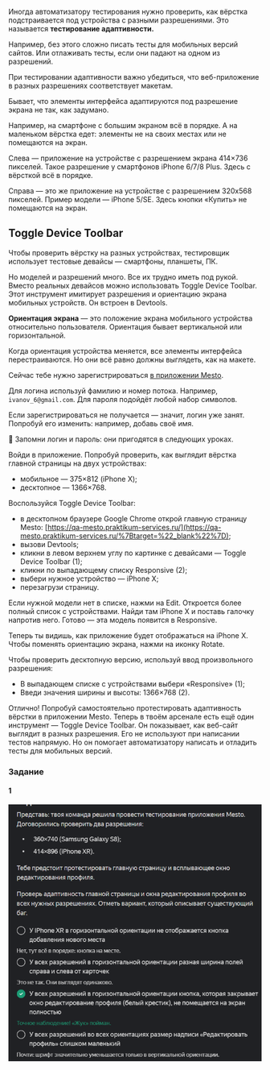 Иногда автоматизатору тестирования нужно проверить, как вёрстка подстраивается под устройства с разными разрешениями. Это называется **тестирование адаптивности.**

Например, без этого сложно писать тесты для мобильных версий сайтов. Или отлаживать тесты, если они падают на одном из разрешений.

При тестировании адаптивности важно убедиться, что веб-приложение в разных разрешениях соответствует макетам.


Бывает, что элементы интерфейса адаптируются под разрешение экрана не так, как задумано.

Например, на смартфоне с большим экраном всё в порядке. А на маленьком вёрстка едет: элементы не на своих местах или не помещаются на экран.

Слева — приложение на устройстве с разрешением экрана 414×736 пикселей. Такое разрешение у смартфонов iPhone 6/7/8 Plus. Здесь с вёрсткой всё в порядке.

Справа — это же приложение на устройстве с разрешением 320x568 пикселей. Пример модели — iPhone 5/SE. Здесь кнопки «Купить» не помещаются на экран.


## Toggle Device Toolbar

Чтобы проверить вёрстку на разных устройствах, тестировщик использует тестовые девайсы — смартфоны, планшеты, ПК.

Но моделей и разрешений много. Все их трудно иметь под рукой. Вместо реальных девайсов можно использовать Toggle Device Toolbar. Этот инструмент имитирует разрешения и ориентацию экрана мобильных устройств. Он встроен в Devtools.

**Ориентация экрана** — это положение экрана мобильного устройства относительно пользователя. Ориентация бывает вертикальной или горизонтальной.

Когда ориентация устройства меняется, все элементы интерфейса перестраиваются. Но они всё равно должны выглядеть, как на макете.


Сейчас тебе нужно зарегистрироваться [в приложении Mesto](https://qa-mesto.praktikum-services.ru/signin).

Для логина используй фамилию и номер потока. Например, `ivanov_6@gmail.com`. Для пароля подойдёт любой набор символов.

Если зарегистрироваться не получается — значит, логин уже занят. Попробуй его изменить: например, добавь своё имя.

📌 Запомни логин и пароль: они пригодятся в следующих уроках.


Войди в приложение. Попробуй проверить, как выглядит вёрстка главной страницы на двух устройствах:

- мобильное — 375×812 (iPhone X);
- десктопное — 1366×768.

Воспользуйся Toggle Device Toolbar:

- в десктопном браузере Google Chrome открой главную страницу Mesto: [https://qa-mesto.praktikum-services.ru/](https://qa-mesto.praktikum-services.ru/%7Btarget=%22_blank%22%7D);
- вызови Devtools;
- кликни в левом верхнем углу по картинке с девайсами — Toggle Device Toolbar (1);
- кликни по выпадающему списку Responsive (2);
- выбери нужное устройство — iPhone X;
- перезагрузи страницу.

Если нужной модели нет в списке, нажми на Edit. Откроется более полный список с устройствами. Найди там iPhone X и поставь галочку напротив него. Готово — эта модель появится в Responsive.

Теперь ты видишь, как приложение будет отображаться на iPhone X. Чтобы поменять ориентацию экрана, нажми на иконку Rotate.


Чтобы проверить десктопную версию, используй ввод произвольного разрешения:

- В выпадающем списке с устройствами выбери «Responsive» (1);
- Введи значения ширины и высоты: 1366×768 (2).


Отлично! Попробуй самостоятельно протестировать адаптивность вёрстки в приложении Mesto.
Теперь в твоём арсенале есть ещё один инструмент — Toggle Device Toolbar. Он показывает, как веб-сайт выглядит в разных разрешения. Его не используют при написании тестов напрямую. Но он помогает автоматизатору написать и отладить тесты для мобильных версий.

### Задание
#### 1
![img.png](img%2Fimg.png)